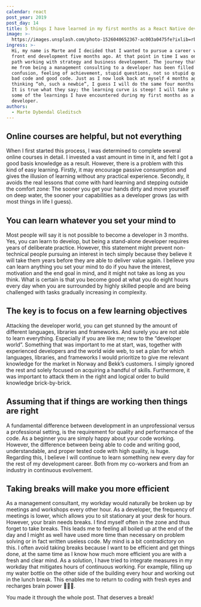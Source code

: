 ```yaml
---
calendar: react
post_year: 2019
post_day: 14
title: 5 things I have learned in my first months as a React Native developer
image: >-
  https://images.unsplash.com/photo-1526040652367-ac003a0475fe?ixlib=rb-1.2.1&ixid=eyJhcHBfaWQiOjEyMDd9&auto=format&fit=crop&w=2100&q=80
ingress: >-
  Hi, my name is Marte and I decided that I wanted to pursue a career within
  front end development five months ago. At that point in time I was on another
  path working with strategy and business development. The journey that has led
  me from being a management consulting to a developer has been filled with
  confusion, feeling of achievement, stupid questions, not so stupid questions,
  bad code and good code. Just as I now look back at myself 4 months ago
  thinking “oh, such a newbie”, I guess I will do the same four months from now.
  It is true what they say; the learning curve is steep! I will take you through
  some of the learnings I have encountered during my first months as a
  developer.
authors:
  - Marte Dybendal Gleditsch
---
```

## Online courses are helpful, but not everything

When I first started this process, I was determined to complete several online courses in detail. I invested a vast amount in time in it, and felt I got a good basis knowledge as a result. However, there is a problem with this kind of easy learning. Firstly, it may encourage passive consumption and gives the illusion of learning without any practical experience. Secondly, it avoids the real lessons that come with hard learning and stepping outside the comfort zone: The sooner you get your hands dirty and move yourself on deep water, the sooner your capabilities as a developer grows (as with most things in life I guess).

## You can learn whatever you set your mind to

Most people will say it is not possible to become a developer in 3 months. Yes, you can learn to develop, but being a stand-alone developer requires years of deliberate practice. However, this statement might prevent non-technical people pursuing an interest in tech simply because they believe it will take them years before they are able to deliver value again. I believe you can learn anything you set your mind to do if you have the interest, motivation and the end goal in mind, and it might not take as long as you think. What is certain is that you become good at what you do eight hours every day when you are surrounded by highly skilled people and are being challenged with tasks gradually increasing in complexity.

## The key is to focus on a few learning objectives

Attacking the developer world, you can get stunned by the amount of different languages, libraries and frameworks. And surely you are not able to learn everything. Especially if you are like me; new to the “developer world”. Something that was important to me at start, was, together with experienced developers and the world wide web, to set a plan for which languages, libraries, and frameworks I would prioritize to give me relevant knowledge for the market in Norway and Bekk’s customers. I simply ignored the rest and solely focused on acquiring a handful of skills. Furthermore, it was important to attack them in the right and logical order to build knowledge brick-by-brick.

## Assuming that if things are working then things are right

A fundamental difference between development in an unprofessional versus a professional setting, is the requirement for quality and performance of the code. As a beginner you are simply happy about your code working. However, the difference between being able to code and writing good, understandable, and proper tested code with high quality, is huge. Regarding this, I believe I will continue to learn something new every day for the rest of my development career. Both from my co-workers and from an industry in continuous evolvement. 

## Taking breaks will make you more efficient

As a management consultant, my workday would naturally be broken up by meetings and workshops every other hour. As a developer, the frequency of meetings is lower, which allows you to sit stationary at your desk for hours. However, your brain needs breaks. I find myself often in the zone and thus forget to take breaks. This leads me to feeling all boiled up at the end of the day and I might as well have used more time than necessary on problem solving or in fact written useless code. My mind is a bit contradictory on this. I often avoid taking breaks because I want to be efficient and get things done, at the same time as I know how much more efficient you are with a fresh and clear mind. As a solution, I have tried to integrate measures in my workday that mitigates hours of continuous working. For example, filling up my water bottle on the other side of the building every hour and working out in the lunch break. This enables me to return to coding with fresh eyes and recharges brain power 👀💪🏼. 

You made it through the whole post. That deserves a break!

